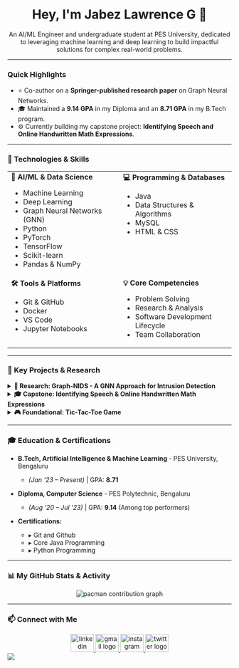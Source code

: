 <div align="center">
  <h1>Hey, I'm Jabez Lawrence G 👋</h1>
</div>

<div align="center">
  <p>
    An AI/ML Engineer and undergraduate student at PES University, dedicated to leveraging machine learning and deep learning to build impactful solutions for complex real-world problems.
  </p>
</div>

---

### Quick Highlights
- ⭐️ Co-author on a **Springer-published research paper** on Graph Neural Networks.
- 🎓 Maintained a **9.14 GPA** in my Diploma and an **8.71 GPA** in my B.Tech program.
- ⚙️ Currently building my capstone project: **Identifying Speech and Online Handwritten Math Expressions**.

---

### 🔧 Technologies & Skills

<table>
  <tr>
    <td valign="top" width="50%">
      <strong>🤖 AI/ML & Data Science</strong>
      <ul>
        <li>Machine Learning</li>
        <li>Deep Learning</li>
        <li>Graph Neural Networks (GNN)</li>
        <li>Python</li>
        <li>PyTorch</li>
        <li>TensorFlow</li>
        <li>Scikit-learn</li>
        <li>Pandas & NumPy</li>
      </ul>
    </td>
    <td valign="top" width="50%">
      <strong>💻 Programming & Databases</strong>
      <ul>
        <li>Java</li>
        <li>Data Structures & Algorithms</li>
        <li>MySQL</li>
        <li>HTML & CSS</li>
      </ul>
    </td>
  </tr>
  <tr>
    <td valign="top" width="50%">
      <strong>🛠️ Tools & Platforms</strong>
      <ul>
        <li>Git & GitHub</li>
        <li>Docker</li>
        <li>VS Code</li>
        <li>Jupyter Notebooks</li>
      </ul>
    </td>
    <td valign="top" width="50%">
      <strong>💡 Core Competencies</strong>
        <ul>
          <li>Problem Solving</li>
          <li>Research & Analysis</li>
          <li>Software Development Lifecycle</li>
          <li>Team Collaboration</li>
        </ul>
    </td>
  </tr>
</table>

---

### 🚀 Key Projects & Research

<details>
  <summary><strong>📄 Research: Graph-NIDS - A GNN Approach for Intrusion Detection</strong></summary>
  <ul>
    <li>
      Co-authored a research paper published in a <strong>Springer book series</strong>, proposing a novel intrusion detection system using Graph Neural Networks.
    </li>
    <li>
      The model leverages graph structures to effectively learn the complex relationships within network traffic, achieving high accuracy in identifying malicious activities.
    </li>
    <li>
      <strong>Technologies:</strong> <code>Python</code>, <code>PyTorch</code>, <code>Scikit-learn</code>, <code>Pandas</code>
    </li>
    <li>
      <a href="#"><strong>View Publication (Add Link)</strong></a>
    </li>
  </ul>
</details>

<details>
  <summary><strong>🎓 Capstone: Identifying Speech & Online Handwritten Math Expressions</strong></summary>
  <ul>
    <li>
      Developing a multi-modal system to recognize and convert both spoken and digitally handwritten mathematical expressions into their corresponding LaTeX format.
    </li>
    <li>
      This project involves sequence-to-sequence models for speech recognition and a combination of CNNs and LSTMs for handwriting recognition.
    </li>
    <li>
      <strong>Technologies:</strong> <code>Python</code>, <code>TensorFlow</code>, <code>Keras</code>, <code>OpenCV</code>, <code>Librosa</code>
    </li>
    <li>
      <a href="#"><strong>GitHub Repository (Add Link)</strong></a>
    </li>
  </ul>
</details>

<details>
  <summary><strong>🎮 Foundational: Tic-Tac-Toe Game</strong></summary>
  <ul>
    <li>
      Developed a fully functional Tic-Tac-Toe game with an intelligent opponent using the Minimax algorithm.
    </li>
    <li>
      This project solidified my understanding of fundamental programming concepts, algorithms, and object-oriented design in Java.
    </li>
    <li>
      <strong>Technologies:</strong> <code>Java</code>, <code>Swing (for GUI)</code>
    </li>
    <li>
      <a href="#"><strong>GitHub Repository (Add Link)</strong></a>
    </li>
  </ul>
</details>

---

### 🎓 Education & Certifications

- **B.Tech, Artificial Intelligence & Machine Learning** - PES University, Bengaluru
  - *(Jan '23 – Present)* | GPA: **8.71**

- **Diploma, Computer Science** - PES Polytechnic, Bengaluru
  - *(Aug '20 – Jul '23)* | GPA: **9.14** (Among top performers)

- **Certifications:**
  - ▸ Git and Github
  - ▸ Core Java Programming
  - ▸ Python Programming

---

### 📊 My GitHub Stats & Activity

<div align="center">
  <picture>
    <source media="(prefers-color-scheme: dark)" srcset="https://raw.githubusercontent.com/JabezLawrenceG/JabezLawrenceG/output/pacman-contribution-graph-dark.svg">
    <source media="(prefers-color-scheme: light)" srcset="https://raw.githubusercontent.com/JabezLawrenceG/JabezLawrenceG/output/pacman-contribution-graph.svg">
    <img alt="pacman contribution graph" src="https://raw.githubusercontent.com/JabezLawrenceG/JabezLawrenceG/output/pacman-contribution-graph.svg">
  </picture>
  
  <br/>
  
  </div>

---

### 📫 Connect with Me

<div align="center">
  <a href="#" target="_blank">
    <img src="https://raw.githubusercontent.com/maurodesouza/profile-readme-generator/master/src/assets/icons/social/linkedin/default.svg" width="52" height="40" alt="linkedin logo" />
  </a>
  <a href="mailto:your-email@example.com" target="_blank">
    <img src="https://raw.githubusercontent.com/maurodesouza/profile-readme-generator/master/src/assets/icons/social/gmail/default.svg" width="52" height="40" alt="gmail logo" />
  </a>
  <a href="#" target="_blank">
    <img src="https://raw.githubusercontent.com/maurodesouza/profile-readme-generator/master/src/assets/icons/social/instagram/default.svg" width="52" height="40" alt="instagram logo" />
  </a>
  <a href="#" target="_blank">
    <img src="https://raw.githubusercontent.com/maurodesouza/profile-readme-generator/master/src/assets/icons/social/twitter/default.svg" width="52" height="40" alt="twitter logo" />
  </a>
</div>

<div align="center">
 
</div>
 <img src="https://visitor-badge.laobi.icu/badge?page_id=JabezLawrenceG.JabezLawrenceG&" />

